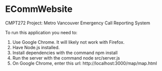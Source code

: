 # ECommWebsite
CMPT272 Project: Metro Vancouver Emergency Call Reporting System

To run this application you need to:

1) Use Google Chrome. It will likely not work with Firefox.
1) Have Node.js installed.
2) Install dependencies with the command npm install
3) Run the server with the command node src/server.js
4) On Google Chrome, enter this url: http://localhost:3000/map/map.html